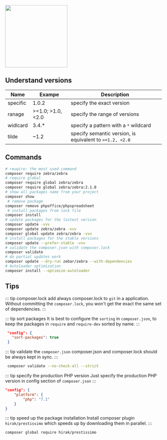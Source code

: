 <img class="page__header" src="https://upload.wikimedia.org/wikipedia/commons/2/26/Logo-composer-transparent.png" width="200"/>

## Understand versions

| Name     | Exampe            | Description                                              |
| -------- | ----------------- | -------------------------------------------------------- |
| specific | 1.0.2             | specify the exact version                                |
| ranage   | >=1.0; >1.0, <2.0 | specify the range of versions                            |
| widlcard | 3.4.\*            | specify a pattern with a `*` wildcard                    |
| tilde    | ~1.2              | specify semantic version, is equivalent to `>=1.2, <2.0` |

## Commands

```bash
# reuqire: the most used command
composer require zebra/zebra
# require global
composer require global zebra/zebra
composer require global zebra/zebra:2.1.0
# show all packages name from your project
composer show
 # remove package
composer remove phpoffice/phpspreadsheet
 # install packages from lock file
composer install
# update packages for the lastest version
composer update -vvv
composer update zebra/zebra -vvv
composer global update zebra/zebra -vvv
# install packages for the stable versions
composer update --prefer-stable -vvv
# validate the composer.json with composer.lock
composer validate
# do partial updates work
composer update --dry-run zebar/zebra --with-dependencies
# Autoloader optimization
composer install --optimize-autoloader
```

## Tips

::: tip composer.lock
add always composer.lock to `git` in a application. Without committing the `composer.lock`, you won't get the exact the same set of dependencies.
:::

::: tip sort packages
It is best to configure the `sorting` in `composer.json`, to keep the packages in `require` and `require-dev` sorted by name.
:::

```json
 "config": {
   "sort-packages": true
 }
```

::: tip validate the `composer.json`
composer.json and composer.lock should be always kept in sync.
:::

```bash
 composer validate --no-check-all --strict
```

::: tip specify the production PHP version
Just specify the production PHP version in config section of `composer.json`
:::

```json
"config": {
    "platform": {
        "php": "7.1"
    }
}
```

::: tip speed up the package installation
Install composer plugin `hirak/prestissimo` which speeds up by downloading them in parallel.
:::

```bash
composer global require hirak/prestissimo
```
